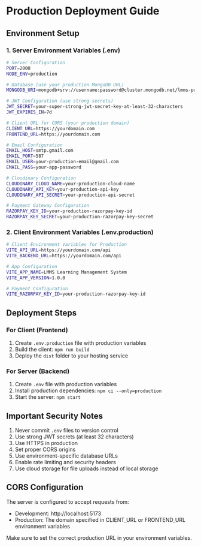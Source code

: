 # Production Deployment Guide

## Environment Setup

### 1. Server Environment Variables (.env)
```bash
# Server Configuration
PORT=2000
NODE_ENV=production

# Database (use your production MongoDB URL)
MONGODB_URI=mongodb+srv://username:password@cluster.mongodb.net/lmms-production

# JWT Configuration (use strong secrets)
JWT_SECRET=your-super-strong-jwt-secret-key-at-least-32-characters
JWT_EXPIRES_IN=7d

# Client URL for CORS (your production domain)
CLIENT_URL=https://yourdomain.com
FRONTEND_URL=https://yourdomain.com

# Email Configuration
EMAIL_HOST=smtp.gmail.com
EMAIL_PORT=587
EMAIL_USER=your-production-email@gmail.com
EMAIL_PASS=your-app-password

# Cloudinary Configuration
CLOUDINARY_CLOUD_NAME=your-production-cloud-name
CLOUDINARY_API_KEY=your-production-api-key
CLOUDINARY_API_SECRET=your-production-api-secret

# Payment Gateway Configuration
RAZORPAY_KEY_ID=your-production-razorpay-key-id
RAZORPAY_KEY_SECRET=your-production-razorpay-key-secret
```

### 2. Client Environment Variables (.env.production)
```bash
# Client Environment Variables for Production
VITE_API_URL=https://yourdomain.com/api
VITE_BACKEND_URL=https://yourdomain.com/api

# App Configuration
VITE_APP_NAME=LMMS Learning Management System
VITE_APP_VERSION=1.0.0

# Payment Configuration
VITE_RAZORPAY_KEY_ID=your-production-razorpay-key-id
```

## Deployment Steps

### For Client (Frontend)
1. Create `.env.production` file with production variables
2. Build the client: `npm run build`
3. Deploy the `dist` folder to your hosting service

### For Server (Backend)
1. Create `.env` file with production variables
2. Install production dependencies: `npm ci --only=production`
3. Start the server: `npm start`

## Important Security Notes

1. Never commit `.env` files to version control
2. Use strong JWT secrets (at least 32 characters)
3. Use HTTPS in production
4. Set proper CORS origins
5. Use environment-specific database URLs
6. Enable rate limiting and security headers
7. Use cloud storage for file uploads instead of local storage

## CORS Configuration

The server is configured to accept requests from:
- Development: http://localhost:5173
- Production: The domain specified in CLIENT_URL or FRONTEND_URL environment variables

Make sure to set the correct production URL in your environment variables.